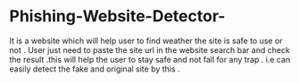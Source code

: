 # Phishing-Website-Detector-
It is a website which will help user to find weather the site is safe to use or not . User just need to paste the site url in the website search bar and check the result .this will help the user to stay safe and not fall for any trap . i.e can easily detect the fake and original site by this .
